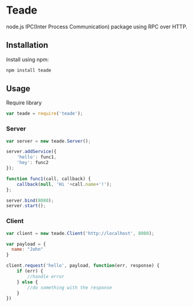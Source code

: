 # Teade
node.js IPC(Inter Process Communication) package using RPC over HTTP.

## Installation
Install using npm:
```sh
npm install teade
```

## Usage
Require library
```javascript
var teade = require('teade');
```
### Server
```javascript
var server = new teade.Server();

server.addService({
	'hello': func1,
	'hey': func2
});

function func1(call, callback) {
	callback(null, 'Hi '+call.name+'!');
};

server.bind(8080);
server.start();
```
### Client
```javascript
var client = new teade.Client('http://localhost', 8080);

var payload = {
  name: "John"
}

client.request('hello', payload, function(err, response) {
	if (err) {
		//handle error
	} else {
		//do something with the response
	}
})
```